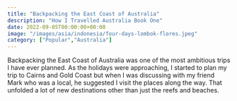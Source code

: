 ```yaml
---
title: "Backpacking the East Coast of Australia"
description: "How I Travelled Australia Book One"
date: 2022-09-05T00:00:00+00:00
image: "/images/asia/indonesia/four-days-lombok-flores.jpeg"
category: ["Popular","Australia"]
---
```

Backpacking the East Coast of Australia was one of the most ambitious trips I have ever planned. As the holidays were approaching, I started to plan my trip to Cairns and Gold Coast but when I was discussing with my friend Mark who was a local, he suggested I visit the places along the way. That unfolded a lot of new destinations other than just the reefs and beaches. 

